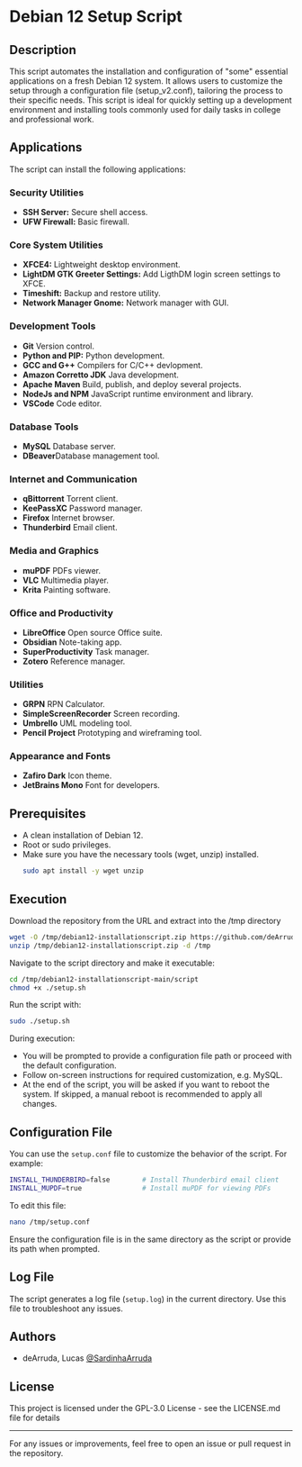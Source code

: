 # Debian 12 Setup Script

## Description
This script automates the installation and configuration of "some" essential applications on a fresh Debian 12 system. It allows users to customize the setup through a configuration file (setup_v2.conf), tailoring the process to their specific needs. This script is ideal for quickly setting up a development environment and installing tools commonly used for daily tasks in college and professional work. 

## Applications
The script can install the following applications:

### Security Utilities
- **SSH Server:** Secure shell access.
- **UFW Firewall:** Basic firewall.
### Core System Utilities
- **XFCE4:** Lightweight desktop environment.
- **LightDM GTK Greeter Settings:** Add LigthDM login screen settings to XFCE.
- **Timeshift:** Backup and restore utility.
- **Network Manager Gnome:** Network manager with GUI.
### Development Tools
- **Git** Version control.
- **Python and PIP:** Python development.
- **GCC and G++** Compilers for C/C++ devlopment.
- **Amazon Corretto JDK** Java development.
- **Apache Maven** Build, publish, and deploy several projects.
- **NodeJs and NPM** JavaScript runtime environment and library.
- **VSCode** Code editor.

### Database Tools
- **MySQL** Database server.
- **DBeaver**Database management tool.

### Internet and Communication
- **qBittorrent** Torrent client.
- **KeePassXC** Password manager.
- **Firefox** Internet browser.
- **Thunderbird** Email client.

### Media and Graphics
- **muPDF** PDFs viewer.
- **VLC** Multimedia player.
- **Krita** Painting software.

### Office and Productivity
- **LibreOffice** Open source Office suite.
- **Obsidian** Note-taking app.
- **SuperProductivity** Task manager.
- **Zotero** Reference manager.

### Utilities
- **GRPN** RPN Calculator.
- **SimpleScreenRecorder** Screen recording.
- **Umbrello** UML modeling tool.
- **Pencil Project** Prototyping and wireframing tool.

### Appearance and Fonts
- **Zafiro Dark** Icon theme.
- **JetBrains Mono** Font for developers.

## Prerequisites
- A clean installation of Debian 12.
- Root or sudo privileges.
- Make sure you have the necessary tools (wget, unzip) installed.
    ```bash
    sudo apt install -y wget unzip
    ```
## Execution
Download the repository from the URL and extract into the /tmp directory

```bash
wget -O /tmp/debian12-installationscript.zip https://github.com/deArrudal/debian12-installationscript/archive/refs/heads/main.zip
unzip /tmp/debian12-installationscript.zip -d /tmp

```
Navigate to the script directory and make it executable:

```bash
cd /tmp/debian12-installationscript-main/script
chmod +x ./setup.sh
```
Run the script with:

```bash
sudo ./setup.sh
```

During execution:
- You will be prompted to provide a configuration file path or proceed with the default configuration.
- Follow on-screen instructions for required customization, e.g. MySQL.
- At the end of the script, you will be asked if you want to reboot the system. If skipped, a manual reboot is recommended to apply all changes.

## Configuration File
You can use the `setup.conf` file to customize the behavior of the script. For example:

```bash
INSTALL_THUNDERBIRD=false        # Install Thunderbird email client
INSTALL_MUPDF=true               # Install muPDF for viewing PDFs
```
To edit this file:

```bash
nano /tmp/setup.conf
```
Ensure the configuration file is in the same directory as the script or provide its path when prompted.

## Log File
The script generates a log file (`setup.log`) in the current directory. Use this file to troubleshoot any issues.

## Authors

 - deArruda, Lucas [@SardinhaArruda](https://twitter.com/SardinhaArruda)


## License

This project is licensed under the GPL-3.0 License - see the LICENSE.md file for details

---

For any issues or improvements, feel free to open an issue or pull request in the repository.